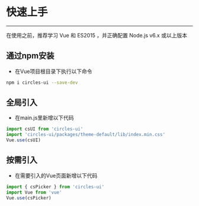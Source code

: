 # 快速上手

----

在使用之前，推荐学习 Vue 和 ES2015 ，并正确配置 Node.js v6.x 或以上版本
## 通过npm安装
- 在Vue项目根目录下执行以下命令

```bash
npm i circles-ui --save-dev
```

## 全局引入
- 在main.js里新增以下代码
```js
import csUI from 'circles-ui'
import 'circles-ui/packages/theme-default/lib/index.min.css'
Vue.use(csUI)
```

## 按需引入
- 在需要引入的Vue页面新增以下代码
```js
import { csPicker } from 'circles-ui'
import Vue from 'vue'
Vue.use(csPicker)
```